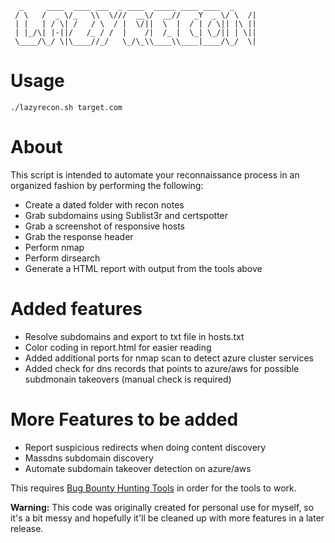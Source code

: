 ```
  _     ____  ____ ___  _ ____  _____ ____ ____  _
 / \   /  _ \/_   \\  \///  __\/  __//   _Y  _ \/ \  /|
 | |   | / \| /   / \  / |  \/||  \  |  / | / \|| |\ ||
 | |_/\| |-||/   /_ / /  |    /|  /_ |  \_| \_/|| | \||
 \____/\_/ \|\____//_/   \_/\_\\____\\____|____/\_/  \|

```

# Usage

`./lazyrecon.sh target.com`

# About

This script is intended to automate your reconnaissance process in an organized fashion by performing the following:

- Create a dated folder with recon notes
- Grab subdomains using Sublist3r and certspotter
- Grab a screenshot of responsive hosts 
- Grab the response header
- Perform nmap 
- Perform dirsearch 
- Generate a HTML report with output from the tools above
# Added features
- Resolve subdomains and export to txt file in hosts.txt
- Color coding in report.html for easier reading
- Added additional ports for nmap scan to detect azure cluster services
- Added check for dns records that points to azure/aws for possible subdmonain takeovers (manual check is required)

# More Features to be added
- Report suspicious redirects when doing content discovery 
- Massdns subdomain discovery
- Automate subdomain takeover detection on azure/aws

This requires [Bug Bounty Hunting Tools](https://github.com/nahamsec/bbht) in order for the tools to work. 

**Warning:** This code was originally created for personal use for myself, so it's  a bit messy and hopefully it'll be cleaned up with more features in a later release. 


